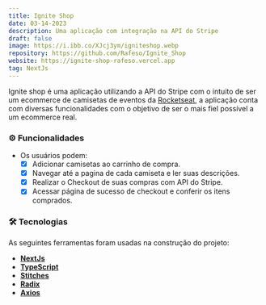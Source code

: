 ```yaml
---
title: Ignite Shop
date: 03-14-2023
description: Uma aplicação com integração na API do Stripe
draft: false
image: https://i.ibb.co/XJcj3ym/igniteshop.webp
repository: https://github.com/Rafeso/Ignite_Shop
website: https://ignite-shop-rafeso.vercel.app
tag: NextJs
---
```


Ignite shop é uma aplicação utilizando a API do Stripe com o intuito de ser um ecommerce de camisetas de eventos da [Rocketseat](https://www.rocketseat.com.br), a aplicação conta com diversas funcionalidades com o objetivo de ser o mais fiel possível a um ecommerce real.

### ⚙️ Funcionalidades

- Os usuários podem:
  - [x] Adicionar camisetas ao carrinho de compra.
  - [x] Navegar até a pagina de cada camiseta e ler suas descrições.
  - [x] Realizar o Checkout de suas compras com API do Stripe.
  - [x] Acessar página de sucesso de checkout e conferir os itens comprados.

### 🛠 Tecnologias

As seguintes ferramentas foram usadas na construção do projeto:

- **[NextJs](https://nextjs.org/)**
- **[TypeScript](https://www.typescriptlang.org/)**
- **[Stitches](https://stitches.dev/)**
- **[Radix](https://www.radix-ui.com/)**
- **[Axios](https://axios-http.com/)**
